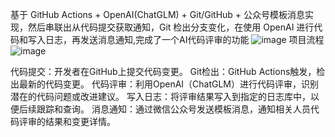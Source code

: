 基于 GitHub Actions + OpenAI(ChatGLM) + Git/GitHub + 公众号模板消息实现，然后串联出从代码提交获取通知，Git 检出分支变化，在使用 OpenAI 进行代码和写入日志，再发送消息通知,完成了一个AI代码评审的功能
![image](https://github.com/user-attachments/assets/f557e7bc-108b-42b8-893c-918eb1e27176)
项目流程
![image](https://github.com/user-attachments/assets/380b8e72-e06f-4e19-b643-e63c35e9398a)

代码提交：开发者在GitHub上提交代码变更。
Git检出：GitHub Actions触发，检出最新的代码变更。
代码评审：利用OpenAI（ChatGLM）进行代码评审，识别潜在的代码问题或改进建议。
写入日志：将评审结果写入到指定的日志库中，以便后续跟踪和查询。
消息通知：通过微信公众号发送模板消息，通知相关人员代码评审的结果和变更详情。
